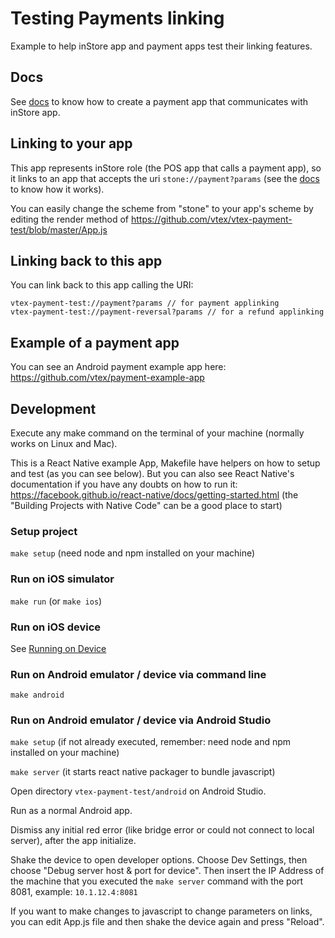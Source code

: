 # Testing Payments linking

Example to help inStore app and payment apps test their linking features.

## Docs

See [docs](http://instore.vtex.com/applinking) to know how to create a payment app that communicates with inStore app.

## Linking to your app

This app represents inStore role (the POS app that calls a payment app), so it links to an app that accepts the uri `stone://payment?params` (see the [docs](http://instore.vtex.com/applinking) to know how it works).

You can easily change the scheme from "stone" to your app's scheme by editing the render method of https://github.com/vtex/vtex-payment-test/blob/master/App.js

## Linking back to this app

You can link back to this app calling the URI:

```
vtex-payment-test://payment?params // for payment applinking
vtex-payment-test://payment-reversal?params // for a refund applinking
```

## Example of a payment app

You can see an Android payment example app here: https://github.com/vtex/payment-example-app

## Development

Execute any make command on the terminal of your machine (normally works on Linux and Mac).

This is a React Native example App, Makefile have helpers on how to setup and test (as you can see below). But you can also see React Native's documentation if you have any doubts on how to run it: https://facebook.github.io/react-native/docs/getting-started.html (the "Building Projects with Native Code" can be a good place to start)

### Setup project

`make setup` (need node and npm installed on your machine)

### Run on iOS simulator

`make run` (or `make ios`)

### Run on iOS device

See [Running on Device](http://facebook.github.io/react-native/docs/running-on-device.html)

### Run on Android emulator / device via command line

`make android`

### Run on Android emulator / device via Android Studio

`make setup` (if not already executed, remember: need node and npm installed on your machine)

`make server` (it starts react native packager to bundle javascript)

Open directory `vtex-payment-test/android` on Android Studio.

Run as a normal Android app.

Dismiss any initial red error (like bridge error or could not connect to local server), after the app initialize.

Shake the device to open developer options.
Choose Dev Settings, then choose "Debug server host & port for device".
Then insert the IP Address of the machine that you executed the `make server` command with the port 8081, example: `10.1.12.4:8081`

If you want to make changes to javascript to change parameters on links, you can edit App.js file and then shake the device again and press "Reload".
